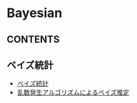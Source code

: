 # Bayesian

## CONTENTS

## ベイズ統計  
* [ベイズ統計](./bayesian_statistics)
* [乱数発生アルゴリズムによるベイズ推定](./bayesian_estimation)

